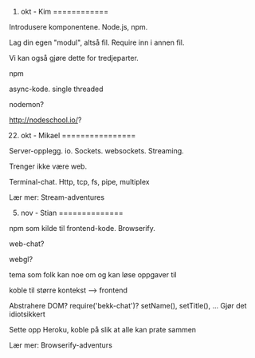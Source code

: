1. okt - Kim
============

Introdusere komponentene. Node.js, npm.

Lag din egen "modul", altså fil. Require inn i annen fil.

Vi kan også gjøre dette for tredjeparter.

npm

async-kode. single threaded

nodemon?

http://nodeschool.io/?


22. okt - Mikael
================

Server-opplegg. io. Sockets. websockets. Streaming.

Trenger ikke være web.

Terminal-chat. Http, tcp, fs, pipe, multiplex

Lær mer: Stream-adventures

5. nov - Stian
==============

npm som kilde til frontend-kode. Browserify.

web-chat?

webgl?

tema som folk kan noe om og kan løse oppgaver til

koble til større kontekst --> frontend

Abstrahere DOM? require('bekk-chat')? setName(), setTitle(), ... Gjør det idiotsikkert

Sette opp Heroku, koble på slik at alle kan prate sammen

Lær mer: Browserify-adventurs
